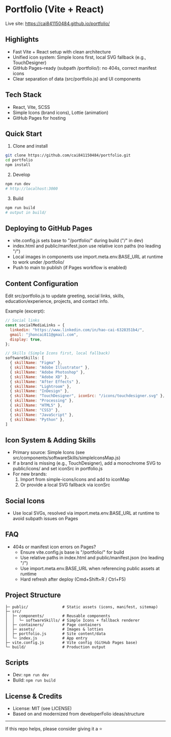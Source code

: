# Portfolio (Vite + React)

Live site: https://cai841150484.github.io/portfolio/

## Highlights
- Fast Vite + React setup with clean architecture
- Unified icon system: Simple Icons first, local SVG fallback (e.g., TouchDesigner)
- GitHub Pages–ready (subpath /portfolio/): no 404s, correct manifest icons
- Clear separation of data (src/portfolio.js) and UI components

## Tech Stack
- React, Vite, SCSS
- Simple Icons (brand icons), Lottie (animation)
- GitHub Pages for hosting

## Quick Start
1) Clone and install
```bash
git clone https://github.com/cai841150484/portfolio.git
cd portfolio
npm install
```
2) Develop
```bash
npm run dev
# http://localhost:3000
```
3) Build
```bash
npm run build
# output in build/
```

## Deploying to GitHub Pages
- vite.config.js sets base to "/portfolio/" during build ("/" in dev)
- index.html and public/manifest.json use relative icon paths (no leading "/")
- Local images in components use import.meta.env.BASE_URL at runtime to work under /portfolio/
- Push to main to publish (if Pages workflow is enabled)

## Content Configuration
Edit src/portfolio.js to update greeting, social links, skills, education/experience, projects, and contact info.

Example (excerpt):
```js
// Social links
const socialMediaLinks = {
  linkedin: "https://www.linkedin.com/in/hao-cai-6328351b4/",
  gmail: "jhoncai811@gmail.com",
  display: true,
};

// Skills (Simple Icons first, local fallback)
softwareSkills: [
  { skillName: "Figma" },
  { skillName: "Adobe Illustrator" },
  { skillName: "Adobe Photoshop" },
  { skillName: "Adobe XD" },
  { skillName: "After Effects" },
  { skillName: "Lightroom" },
  { skillName: "InDesign" },
  { skillName: "TouchDesigner", iconSrc: "/icons/touchdesigner.svg" },
  { skillName: "Processing" },
  { skillName: "HTML5" },
  { skillName: "CSS3" },
  { skillName: "JavaScript" },
  { skillName: "Python" },
]
```

## Icon System & Adding Skills
- Primary source: Simple Icons (see src/components/softwareSkills/simpleIconsMap.js)
- If a brand is missing (e.g., TouchDesigner), add a monochrome SVG to public/icons/ and set iconSrc in portfolio.js
- For new brands:
  1) Import from simple-icons/icons and add to iconMap
  2) Or provide a local SVG fallback via iconSrc

## Social Icons
- Use local SVGs, resolved via import.meta.env.BASE_URL at runtime to avoid subpath issues on Pages

## FAQ
- 404s or manifest icon errors on Pages?
  - Ensure vite.config.js base is "/portfolio/" for build
  - Use relative paths in index.html and public/manifest.json (no leading "/")
  - Use import.meta.env.BASE_URL when referencing public assets at runtime
  - Hard refresh after deploy (Cmd+Shift+R / Ctrl+F5)

## Project Structure
```
├─ public/               # Static assets (icons, manifest, sitemap)
├─ src/
│  ├─ components/        # Reusable components
│  │  └─ softwareSkills/ # Simple Icons + fallback renderer
│  ├─ containers/        # Page containers
│  ├─ assets/            # Images & lotties
│  ├─ portfolio.js       # Site content/data
│  └─ index.js           # App entry
├─ vite.config.js        # Vite config (GitHub Pages base)
└─ build/                # Production output
```

## Scripts
- Dev: `npm run dev`
- Build: `npm run build`

## License & Credits
- License: MIT (see LICENSE)
- Based on and modernized from developerFolio ideas/structure

---
If this repo helps, please consider giving it a ⭐️

